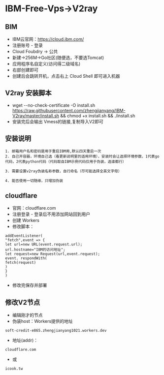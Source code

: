 # IBM-Free-Vps->V2ray

## BIM
* IBM云官网：https://cloud.ibm.com/
* 注册账号 - 登录
* Cloud Foubdry -> 公共
* 新建->256M->Go社区(随便选，不要选Tomcat)
* 应用程序名自定义(访问得二级域名)
* 右部创建即可
* 创建后会跳转开机，点击右上 Cloud Shell 即可进入机器

## V2ray 安装脚本
* wget --no-check-certificate -O install.sh https://raw.githubusercontent.com/zhengjianyang/IBM-V2ray/master/install.sh && chmod +x install.sh  && ./install.sh
* 安装完后会输出 Vmess的链接,复制导入V2即可

## 安装说明
    1. 邮箱用户名和密码是用于重启IBM用,默认四天重启一次
    2. 自己开容器，环境自己选（看更新说明里的适用环境），安装时会让选择环境参数，1代表go代码，2代表python代码（代码取自IBM示例代码仅用于伪装，选谁都行）

    3. 需要设置v2ray伪装名称参数，自行命名（尽可能选择全英文字母）

    4. 能否使用一切随缘，只增加伪装

## cloudflare
* 官网：cloudflare.com
* 注册登录 - 登录后不用添加网站回到用户
* 创建 Workers
* 修改脚本：
```
addEventListener(
"fetch",event => {
let url=new URL(event.request.url);
url.hostname="IBM的访问地址";
let request=new Request(url,event.request);
event. respondWith(
fetch(request)
)
}
)
```
* 修改完保存并部署

## 修改V2节点
* 编辑刚才的节点
* 伪装host：Workers提供的地址

`soft-credit-e865.zhengjianyang1021.workers.dev`
* 地址(addr)：

`cloudflare.com`
* 或

`icook.tw`
